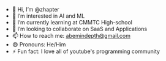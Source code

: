 - 👋 Hi, I’m @zhapter
- 👀 I’m interested in AI and ML
- 🌱 I’m currently learning at CMMTC High-school
- 💞️ I’m looking to collaborate on SaaS and Applications
- 📫 How to reach me: abemindepth@gmail.com
- 😄 Pronouns: He/Him
- ⚡ Fun fact: I love all of youtube's programming community

<!---
zhapter/zhapter is a ✨ special ✨ repository because its `README.md` (this file) appears on your GitHub profile.
You can click the Preview link to take a look at your changes.
--->
